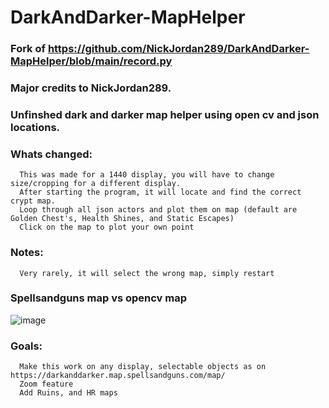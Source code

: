 # DarkAndDarker-MapHelper

### Fork of https://github.com/NickJordan289/DarkAndDarker-MapHelper/blob/main/record.py
### Major credits to NickJordan289.
### Unfinshed dark and darker map helper using open cv and json locations.

### Whats changed:
```
  This was made for a 1440 display, you will have to change size/cropping for a different display.
  After starting the program, it will locate and find the correct crypt map.
  Loop through all json actors and plot them on map (default are Golden Chest's, Health Shines, and Static Escapes)
  Click on the map to plot your own point
```

### Notes:
```
  Very rarely, it will select the wrong map, simply restart
```

### Spellsandguns map vs opencv map
![image](https://github.com/debug-it/DarkAndDarker-MapHelper/assets/63371037/4aeb0d66-e1b8-4074-a5d4-2e33ee6d093b)

### Goals:
```
  Make this work on any display, selectable objects as on https://darkanddarker.map.spellsandguns.com/map/
  Zoom feature
  Add Ruins, and HR maps
```




